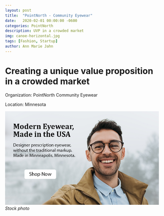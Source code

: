 ```yaml
---
layout: post
title:  "PointNorth - Community Eyewear"
date:   2020-02-01 00:00:00 -0600
categories: PointNorth
description: UVP in a crowded market
img: canoe-horizontal.jpg
tags: [Fashion, Startup]
author: Ann Marie Jahn
---
```

# Creating a unique value proposition in a crowded market

Organization: PointNorth Community Eyewear

Location: Minnesota

![usa made](/assets/img/usa-ad-3.jpg)
_Stock photo_

